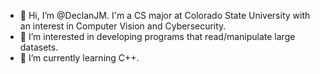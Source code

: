- 👋 Hi, I’m @DeclanJM. I'm a CS major at Colorado State University with an interest in Computer Vision and Cybersecurity.
- 👀 I’m interested in developing programs that read/manipulate large datasets.
- 🌱 I’m currently learning C++.

<!---
DeclanJM/DeclanJM is a ✨ special ✨ repository because its `README.md` (this file) appears on your GitHub profile.
You can click the Preview link to take a look at your changes.
--->
